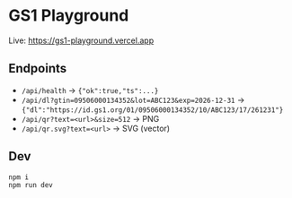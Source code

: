 # GS1 Playground

Live: https://gs1-playground.vercel.app

## Endpoints

- `/api/health` → `{"ok":true,"ts":...}`
- `/api/dl?gtin=09506000134352&lot=ABC123&exp=2026-12-31` → `{"dl":"https://id.gs1.org/01/09506000134352/10/ABC123/17/261231"}`
- `/api/qr?text=<url>&size=512` → PNG
- `/api/qr.svg?text=<url>` → SVG (vector)

## Dev

```bash
npm i
npm run dev

```
